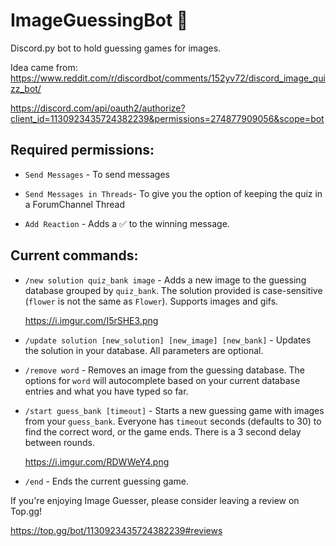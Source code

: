 # ImageGuessingBot 🎨
Discord.py bot to hold guessing games for images.

Idea came from:  https://www.reddit.com/r/discordbot/comments/152yv72/discord_image_quizz_bot/

https://discord.com/api/oauth2/authorize?client_id=1130923435724382239&permissions=274877909056&scope=bot

## Required permissions:

- `Send Messages` - To send messages

- `Send Messages in Threads`- To give you the option of keeping the quiz in a ForumChannel Thread

- `Add Reaction` - Adds a ✅ to the winning message.

## Current commands:

- `/new solution quiz_bank image` - Adds a new image to the guessing database grouped by `quiz_bank`.  The solution provided is case-sensitive (`flower` is not the same as `Flower`).  Supports images and gifs.

  https://i.imgur.com/I5rSHE3.png

- `/update solution [new_solution] [new_image] [new_bank]` - Updates the solution in your database.  All parameters are optional.

- `/remove word` - Removes an image from the guessing database.  The options for `word` will autocomplete based on your current database entries and what you have typed so far.

- `/start guess_bank [timeout]` - Starts a new guessing game with images from your `guess_bank`.  Everyone has `timeout` seconds (defaults to 30) to find the correct word, or the game ends.  There is a 3 second delay between rounds.

  https://i.imgur.com/RDWWeY4.png

- `/end` - Ends the current guessing game.


If you're enjoying Image Guesser, please consider leaving a review on Top.gg!

https://top.gg/bot/1130923435724382239#reviews
